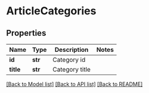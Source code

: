 # ArticleCategories

## Properties
Name | Type | Description | Notes
------------ | ------------- | ------------- | -------------
**id** | **str** | Category id | 
**title** | **str** | Category title | 

[[Back to Model list]](../README.md#documentation-for-models) [[Back to API list]](../README.md#documentation-for-api-endpoints) [[Back to README]](../README.md)


